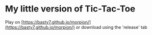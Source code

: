 # My little version of Tic-Tac-Toe

Play on [https://basty7.github.io/morpion/](https://basty7.github.io/morpion/) or download using the 'release' tab
